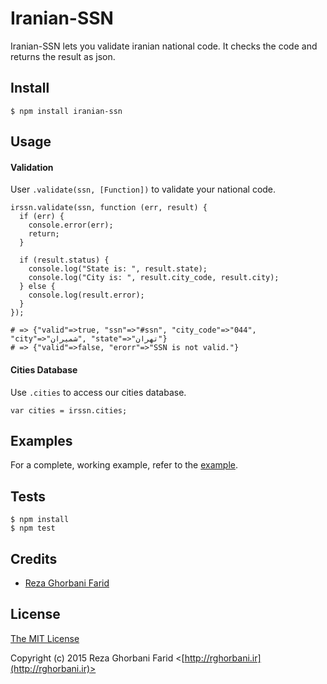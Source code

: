 Iranian-SSN
===========

Iranian-SSN lets you validate iranian national code. It checks the code and returns the result as json.

## Install

    $ npm install iranian-ssn

## Usage

#### Validation

User `.validate(ssn, [Function])` to validate your national code.

    irssn.validate(ssn, function (err, result) {
      if (err) {
        console.error(err);
        return;
      }

      if (result.status) {
        console.log("State is: ", result.state);
        console.log("City is: ", result.city_code, result.city);
      } else {
        console.log(result.error);
      }
    });

    # => {"valid"=>true, "ssn"=>"#ssn", "city_code"=>"044", "city"=>"شمیران", "state"=>"تهران"}
    # => {"valid"=>false, "erorr"=>"SSN is not valid."}

#### Cities Database

Use `.cities` to access our cities database.

    var cities = irssn.cities;

## Examples

For a complete, working example, refer to the [example](https://github.com/jaredhanson/passport-facebook/tree/master/examples).

## Tests

    $ npm install
    $ npm test

## Credits

  - [Reza Ghorbani Farid](http://github.com/rghorbani)

## License

[The MIT License](http://opensource.org/licenses/MIT)

Copyright (c) 2015 Reza Ghorbani Farid <[http://rghorbani.ir](http://rghorbani.ir)>
